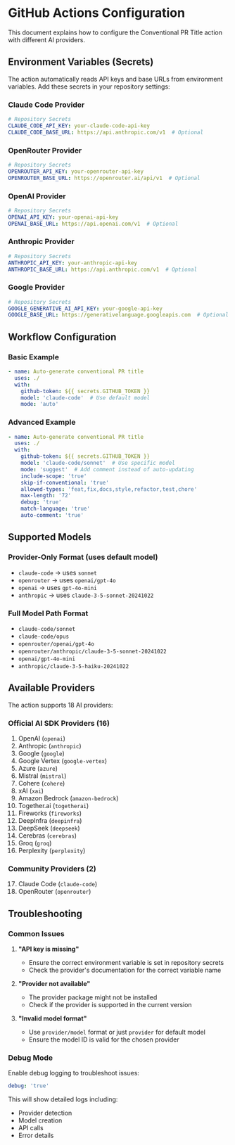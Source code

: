 # GitHub Actions Configuration

This document explains how to configure the Conventional PR Title action with different AI providers.

## Environment Variables (Secrets)

The action automatically reads API keys and base URLs from environment variables. Add these secrets in your repository settings:

### Claude Code Provider
```yaml
# Repository Secrets
CLAUDE_CODE_API_KEY: your-claude-code-api-key
CLAUDE_CODE_BASE_URL: https://api.anthropic.com/v1  # Optional
```

### OpenRouter Provider
```yaml
# Repository Secrets
OPENROUTER_API_KEY: your-openrouter-api-key
OPENROUTER_BASE_URL: https://openrouter.ai/api/v1  # Optional
```

### OpenAI Provider
```yaml
# Repository Secrets
OPENAI_API_KEY: your-openai-api-key
OPENAI_BASE_URL: https://api.openai.com/v1  # Optional
```

### Anthropic Provider
```yaml
# Repository Secrets
ANTHROPIC_API_KEY: your-anthropic-api-key
ANTHROPIC_BASE_URL: https://api.anthropic.com/v1  # Optional
```

### Google Provider
```yaml
# Repository Secrets
GOOGLE_GENERATIVE_AI_API_KEY: your-google-api-key
GOOGLE_BASE_URL: https://generativelanguage.googleapis.com  # Optional
```

## Workflow Configuration

### Basic Example
```yaml
- name: Auto-generate conventional PR title
  uses: ./
  with:
    github-token: ${{ secrets.GITHUB_TOKEN }}
    model: 'claude-code'  # Use default model
    mode: 'auto'
```

### Advanced Example
```yaml
- name: Auto-generate conventional PR title
  uses: ./
  with:
    github-token: ${{ secrets.GITHUB_TOKEN }}
    model: 'claude-code/sonnet'  # Use specific model
    mode: 'suggest'  # Add comment instead of auto-updating
    include-scope: 'true'
    skip-if-conventional: 'true'
    allowed-types: 'feat,fix,docs,style,refactor,test,chore'
    max-length: '72'
    debug: 'true'
    match-language: 'true'
    auto-comment: 'true'
```

## Supported Models

### Provider-Only Format (uses default model)
- `claude-code` → uses `sonnet`
- `openrouter` → uses `openai/gpt-4o`
- `openai` → uses `gpt-4o-mini`
- `anthropic` → uses `claude-3-5-sonnet-20241022`

### Full Model Path Format
- `claude-code/sonnet`
- `claude-code/opus`
- `openrouter/openai/gpt-4o`
- `openrouter/anthropic/claude-3-5-sonnet-20241022`
- `openai/gpt-4o-mini`
- `anthropic/claude-3-5-haiku-20241022`

## Available Providers

The action supports 18 AI providers:

### Official AI SDK Providers (16)
1. OpenAI (`openai`)
2. Anthropic (`anthropic`)
3. Google (`google`)
4. Google Vertex (`google-vertex`)
5. Azure (`azure`)
6. Mistral (`mistral`)
7. Cohere (`cohere`)
8. xAI (`xai`)
9. Amazon Bedrock (`amazon-bedrock`)
10. Together.ai (`togetherai`)
11. Fireworks (`fireworks`)
12. DeepInfra (`deepinfra`)
13. DeepSeek (`deepseek`)
14. Cerebras (`cerebras`)
15. Groq (`groq`)
16. Perplexity (`perplexity`)

### Community Providers (2)
17. Claude Code (`claude-code`)
18. OpenRouter (`openrouter`)

## Troubleshooting

### Common Issues

1. **"API key is missing"**
   - Ensure the correct environment variable is set in repository secrets
   - Check the provider's documentation for the correct variable name

2. **"Provider not available"**
   - The provider package might not be installed
   - Check if the provider is supported in the current version

3. **"Invalid model format"**
   - Use `provider/model` format or just `provider` for default model
   - Ensure the model ID is valid for the chosen provider

### Debug Mode

Enable debug logging to troubleshoot issues:

```yaml
debug: 'true'
```

This will show detailed logs including:
- Provider detection
- Model creation
- API calls
- Error details
